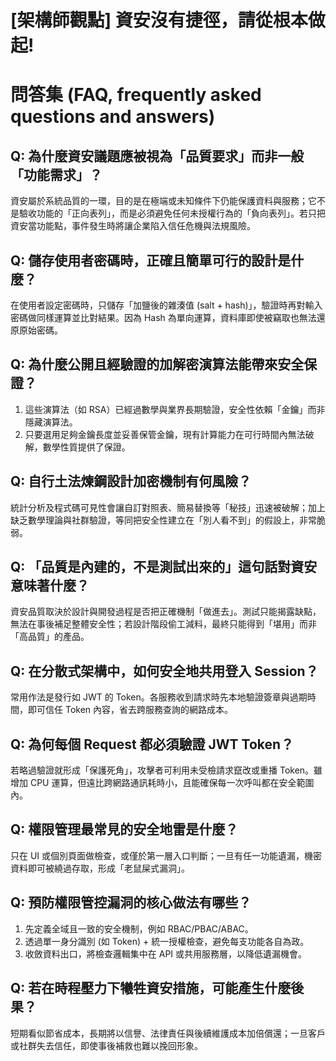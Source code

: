 # [架構師觀點] 資安沒有捷徑，請從根本做起!

# 問答集 (FAQ, frequently asked questions and answers)

## Q: 為什麼資安議題應被視為「品質要求」而非一般「功能需求」？
資安屬於系統品質的一環，目的是在極端或未知條件下仍能保護資料與服務；它不是驗收功能的「正向表列」，而是必須避免任何未授權行為的「負向表列」。若只把資安當功能點，事件發生時將讓企業陷入信任危機與法規風險。

## Q: 儲存使用者密碼時，正確且簡單可行的設計是什麼？
在使用者設定密碼時，只儲存「加鹽後的雜湊值 (salt + hash)」，驗證時再對輸入密碼做同樣運算並比對結果。因為 Hash 為單向運算，資料庫即使被竊取也無法還原原始密碼。

## Q: 為什麼公開且經驗證的加解密演算法能帶來安全保證？
1. 這些演算法（如 RSA）已經過數學與業界長期驗證，安全性依賴「金鑰」而非隱藏演算法。  
2. 只要選用足夠金鑰長度並妥善保管金鑰，現有計算能力在可行時間內無法破解，數學性質提供了保證。

## Q: 自行土法煉鋼設計加密機制有何風險？
統計分析及程式碼可見性會讓自訂對照表、簡易替換等「秘技」迅速被破解；加上缺乏數學理論與社群驗證，等同把安全性建立在「別人看不到」的假設上，非常脆弱。

## Q: 「品質是內建的，不是測試出來的」這句話對資安意味著什麼？
資安品質取決於設計與開發過程是否把正確機制「做進去」。測試只能揭露缺點，無法在事後補足整體安全性；若設計階段偷工減料，最終只能得到「堪用」而非「高品質」的產品。

## Q: 在分散式架構中，如何安全地共用登入 Session？
常用作法是發行如 JWT 的 Token。各服務收到請求時先本地驗證簽章與過期時間，即可信任 Token 內容，省去跨服務查詢的網路成本。

## Q: 為何每個 Request 都必須驗證 JWT Token？
若略過驗證就形成「保護死角」，攻擊者可利用未受檢請求竄改或重播 Token。雖增加 CPU 運算，但遠比跨網路通訊耗時小，且能確保每一次呼叫都在安全範圍內。

## Q: 權限管理最常見的安全地雷是什麼？
只在 UI 或個別頁面做檢查，或僅於第一層入口判斷；一旦有任一功能遺漏，機密資料即可被繞過存取，形成「老鼠屎式漏洞」。

## Q: 預防權限管控漏洞的核心做法有哪些？
1. 先定義全域且一致的安全機制，例如 RBAC/PBAC/ABAC。  
2. 透過單一身分識別 (如 Token) + 統一授權檢查，避免每支功能各自為政。  
3. 收斂資料出口，將檢查邏輯集中在 API 或共用服務層，以降低遺漏機會。

## Q: 若在時程壓力下犧牲資安措施，可能產生什麼後果？
短期看似節省成本，長期將以信譽、法律責任與後續維護成本加倍償還；一旦客戶或社群失去信任，即使事後補救也難以挽回形象。
